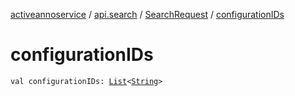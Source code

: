 [activeannoservice](../../index.md) / [api.search](../index.md) / [SearchRequest](index.md) / [configurationIDs](./configuration-i-ds.md)

# configurationIDs

`val configurationIDs: `[`List`](https://kotlinlang.org/api/latest/jvm/stdlib/kotlin.collections/-list/index.html)`<`[`String`](https://kotlinlang.org/api/latest/jvm/stdlib/kotlin/-string/index.html)`>`